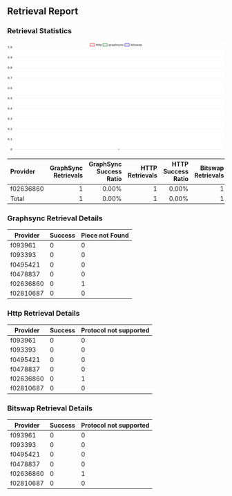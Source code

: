 ## Retrieval Report
### Retrieval Statistics
<img src="https://raw.githubusercontent.com/data-preservation-programs/filplus-checker-assets/main/filecoin-project/filecoin-plus-large-datasets/issues/2165/1695173930316.png"/>

| Provider  | GraphSync Retrievals | GraphSync Success Ratio | HTTP Retrievals | HTTP Success Ratio | Bitswap Retrievals | Bitswap Success Ratio |
| :-------- | -------------------: | ----------------------: | --------------: | -----------------: | -----------------: | --------------------: |
| f02636860 |                    1 |                   0.00% |               1 |              0.00% |                  1 |                 0.00% |
| Total     |                    1 |                   0.00% |               1 |              0.00% |                  1 |                 0.00% |

### Graphsync Retrieval Details
| Provider  | Success | Piece not Found |
| --------- | ------- | --------------- |
| f093961   | 0       | 0               |
| f093393   | 0       | 0               |
| f0495421  | 0       | 0               |
| f0478837  | 0       | 0               |
| f02636860 | 0       | 1               |
| f02810687 | 0       | 0               |

### Http Retrieval Details
| Provider  | Success | Protocol not supported |
| --------- | ------- | ---------------------- |
| f093961   | 0       | 0                      |
| f093393   | 0       | 0                      |
| f0495421  | 0       | 0                      |
| f0478837  | 0       | 0                      |
| f02636860 | 0       | 1                      |
| f02810687 | 0       | 0                      |

### Bitswap Retrieval Details
| Provider  | Success | Protocol not supported |
| --------- | ------- | ---------------------- |
| f093961   | 0       | 0                      |
| f093393   | 0       | 0                      |
| f0495421  | 0       | 0                      |
| f0478837  | 0       | 0                      |
| f02636860 | 0       | 1                      |
| f02810687 | 0       | 0                      |
